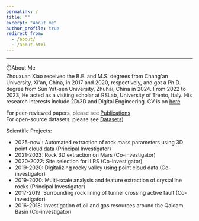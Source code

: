 ```yaml
---
permalink: /
title: ""
excerpt: "About me"
author_profile: true
redirect_from: 
  - /about/
  - /about.html
---
```


________________________________________________________________________________________________________
⏱️About Me    
Zhouxuan Xiao received the B.E. and M.S. degrees from Chang'an University, Xi'an, China, in 2017 and 2020, respectively, and got a Ph.D. degree from Sun Yat-sen University, Zhuhai, China in 2024. From 2022 to 2023, He acted as a visiting scholar at RSLab, University of Trento, Italy. His research interests include 2D/3D and Digital Engineering. CV is on [here](https://zhouxuanxiao.github.io/cv/)<br>

For peer-reviewed papers, please see [Publications](https://zhouxuanxiao.github.io/publications/)<br>
For open-source datasets, please see [Datasets](https://zhouxuanxiao.github.io/datasets/))<br>

Scientific Projects:   
* 2025-now : Automated extraction of rock mass parameters using 3D point cloud data (Principal Investigator)
* 2021-2023: Rock 3D extraction on Mars (Co-investigator)  
* 2020-2022: Site selection for ILRS (Co-investigator)  
* 2019-2020: Digitalizing rocky valley using point cloud data (Co-investigator)  
* 2019-2020: Multi-scale analysis and feature extraction of crystalline rocks (Principal Investigator)   
* 2017-2019: Surrounding rock lining of tunnel crossing active fault (Co-investigator) 
* 2016-2018: Investigation of oil and gas resources around the Qaidam Basin (Co-investigator) 
